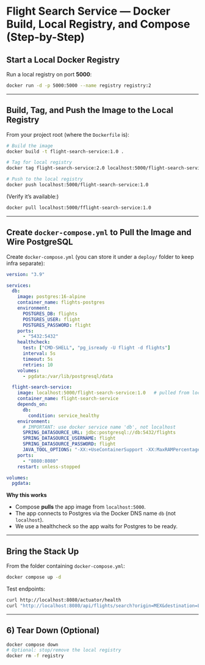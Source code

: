# Flight Search Service — Docker Build, Local Registry, and Compose (Step-by-Step)


## Start a Local Docker Registry

Run a local registry on port **5000**:

```bash
docker run -d -p 5000:5000 --name registry registry:2
```

---

## Build, Tag, and Push the Image to the Local Registry

From your project root (where the `Dockerfile` is):

```bash
# Build the image
docker build -t flight-search-service:1.0 .

# Tag for local registry
docker tag flight-search-service:2.0 localhost:5000/flight-search-service:1.0

# Push to the local registry
docker push localhost:5000/flight-search-service:1.0
```

(Verify it’s available:)
```bash
docker pull localhost:5000/fflight-search-service:1.0
```

---

## Create `docker-compose.yml` to Pull the Image and Wire PostgreSQL

Create `docker-compose.yml` (you can store it under a `deploy/` folder to keep infra separate):

```yaml
version: "3.9"

services:
  db:
    image: postgres:16-alpine
    container_name: flights-postgres
    environment:
      POSTGRES_DB: flights
      POSTGRES_USER: flight
      POSTGRES_PASSWORD: flight
    ports:
      - "5432:5432"
    healthcheck:
      test: ["CMD-SHELL", "pg_isready -U flight -d flights"]
      interval: 5s
      timeout: 5s
      retries: 10
    volumes:
      - pgdata:/var/lib/postgresql/data

  flight-search-service:
    image: localhost:5000/flight-search-service:1.0   # pulled from local registry
    container_name: flight-search-service
    depends_on:
      db:
        condition: service_healthy
    environment:
      # IMPORTANT: use docker service name 'db', not localhost
      SPRING_DATASOURCE_URL: jdbc:postgresql://db:5432/flights
      SPRING_DATASOURCE_USERNAME: flight
      SPRING_DATASOURCE_PASSWORD: flight
      JAVA_TOOL_OPTIONS: "-XX:+UseContainerSupport -XX:MaxRAMPercentage=75.0"
    ports:
      - "8080:8080"
    restart: unless-stopped

volumes:
  pgdata:
```

**Why this works**  
- Compose **pulls** the app image from `localhost:5000`.  
- The app connects to Postgres via the Docker DNS name `db` (not `localhost`).  
- We use a healthcheck so the app waits for Postgres to be ready.

---

## Bring the Stack Up

From the folder containing `docker-compose.yml`:

```bash
docker compose up -d
```

Test endpoints:

```bash
curl http://localhost:8080/actuator/health
curl "http://localhost:8080/api/flights/search?origin=MEX&destination=LAX&dateFrom=2025-12-20&dateTo=2025-12-28"
```

---

## 6) Tear Down (Optional)

```bash
docker compose down
# Optional: stop/remove the local registry
docker rm -f registry
```

